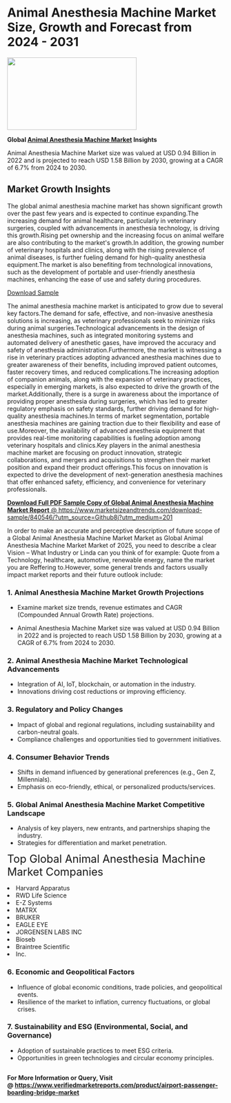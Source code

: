 <H1>Animal Anesthesia Machine Market Size, Growth and Forecast from 2024 - 2031</H1><img class="aligncenter size-medium wp-image-584254" src="https://thirdeyenews.in/wp-content/uploads/2024/09/Global-Market-Research-300x168.jpeg" alt="" width="300" height="168" /><p><strong>Global&nbsp;<a href="https://www.marketsizeandtrends.com/download-sample/840546/?utm_source=Github8j?utm_medium=201">Animal Anesthesia Machine Market</a> Insights</strong></p><p>Animal Anesthesia Machine Market size was valued at USD 0.94 Billion in 2022 and is projected to reach USD 1.58 Billion by 2030, growing at a CAGR of 6.7% from 2024 to 2030.</p><p><h2>Market Growth Insights</h2> <p>The global animal anesthesia machine market has shown significant growth over the past few years and is expected to continue expanding.The increasing demand for animal healthcare, particularly in veterinary surgeries, coupled with advancements in anesthesia technology, is driving this growth.Rising pet ownership and the increasing focus on animal welfare are also contributing to the market's growth.In addition, the growing number of veterinary hospitals and clinics, along with the rising prevalence of animal diseases, is further fueling demand for high-quality anesthesia equipment.The market is also benefiting from technological innovations, such as the development of portable and user-friendly anesthesia machines, enhancing the ease of use and safety during procedures.</p> <p><a href="#">Download Sample</a></p> <p>The animal anesthesia machine market is anticipated to grow due to several key factors.The demand for safe, effective, and non-invasive anesthesia solutions is increasing, as veterinary professionals seek to minimize risks during animal surgeries.Technological advancements in the design of anesthesia machines, such as integrated monitoring systems and automated delivery of anesthetic gases, have improved the accuracy and safety of anesthesia administration.Furthermore, the market is witnessing a rise in veterinary practices adopting advanced anesthesia machines due to greater awareness of their benefits, including improved patient outcomes, faster recovery times, and reduced complications.The increasing adoption of companion animals, along with the expansion of veterinary practices, especially in emerging markets, is also expected to drive the growth of the market.Additionally, there is a surge in awareness about the importance of providing proper anesthesia during surgeries, which has led to greater regulatory emphasis on safety standards, further driving demand for high-quality anesthesia machines.In terms of market segmentation, portable anesthesia machines are gaining traction due to their flexibility and ease of use.Moreover, the availability of advanced anesthesia equipment that provides real-time monitoring capabilities is fueling adoption among veterinary hospitals and clinics.Key players in the animal anesthesia machine market are focusing on product innovation, strategic collaborations, and mergers and acquisitions to strengthen their market position and expand their product offerings.This focus on innovation is expected to drive the development of next-generation anesthesia machines that offer enhanced safety, efficiency, and convenience for veterinary professionals.<p><a href="#"></p><p><span class=""><strong>Download Full PDF Sample Copy of Global Animal Anesthesia Machine Market Report</strong> @ <a href="https://www.marketsizeandtrends.com/download-sample/840546/?utm_source=Github8j?utm_medium=201" target="_blank">https://www.marketsizeandtrends.com/download-sample/840546/?utm_source=Github8j?utm_medium=201</a></span></p><p>In order to make an accurate and perceptive description of future scope of a Global&nbsp;Animal Anesthesia Machine Market Market as Global&nbsp;Animal Anesthesia Machine Market Market of 2025, you need to describe a clear Vision &ndash; What Industry or Linda can you think of for example: Quote from a Technology, healthcare, automotive, renewable energy, name the market you are Reffering to.However, some general trends and factors usually impact market reports and their future outlook include:</p><h3>1.&nbsp;<strong>Animal Anesthesia Machine Market Growth Projections</strong></h3><ul><li>Examine market size trends, revenue estimates and CAGR (Compounded Annual Growth Rate) projections.</li><li><p>Animal Anesthesia Machine Market size was valued at USD 0.94 Billion in 2022 and is projected to reach USD 1.58 Billion by 2030, growing at a CAGR of 6.7% from 2024 to 2030.</p></li></ul><h3>2.&nbsp;<strong>Animal Anesthesia Machine Market Technological Advancements</strong></h3><ul><li>Integration of AI, IoT, blockchain, or automation in the industry.</li><li>Innovations driving cost reductions or improving efficiency.</li></ul><h3>3.&nbsp;<strong>Regulatory and Policy Changes</strong></h3><ul><li>Impact of global and regional regulations, including sustainability and carbon-neutral goals.</li><li>Compliance challenges and opportunities tied to government initiatives.</li></ul><h3>4.&nbsp;<strong>Consumer Behavior Trends</strong></h3><ul><li>Shifts in demand influenced by generational preferences (e.g., Gen Z, Millennials).</li><li>Emphasis on eco-friendly, ethical, or personalized products/services.</li></ul><h3>5.&nbsp;<strong>Global Animal Anesthesia Machine Market Competitive Landscape</strong></h3><ul><li>Analysis of key players, new entrants, and partnerships shaping the industry.</li><li>Strategies for differentiation and market penetration.</li></ul><p data-pm-slice="1 1 []"><span style="color: inherit; font-family: inherit; font-size: 25px;">Top Global Animal Anesthesia Machine Market Companies</span></p><div class="" data-test-id=""><p><li>Harvard Apparatus</li><li> RWD Life Science</li><li> E-Z Systems</li><li> MATRX</li><li> BRUKER</li><li> EAGLE EYE</li><li> JORGENSEN LABS INC</li><li> Bioseb</li><li> Braintree Scientific</li><li> Inc.</li></p></div><h3>6.&nbsp;<strong>Economic and Geopolitical Factors</strong></h3><ul><li>Influence of global economic conditions, trade policies, and geopolitical events.</li><li>Resilience of the market to inflation, currency fluctuations, or global crises.</li></ul><h3>7.&nbsp;<strong>Sustainability and ESG (Environmental, Social, and Governance)</strong></h3><ul><li>Adoption of sustainable practices to meet ESG criteria.</li><li>Opportunities in green technologies and circular economy principles.</li></ul><h2><strong style="font-size: 14px;">For More Information or Query, Visit @&nbsp;</strong><a style="background-color: #ffffff; font-size: 14px;" href="https://www.marketsizeandtrends.com/report/animal-anesthesia-machine-market/" target="_blank">https://www.verifiedmarketreports.com/product/airport-passenger-boarding-bridge-market</a></h2>